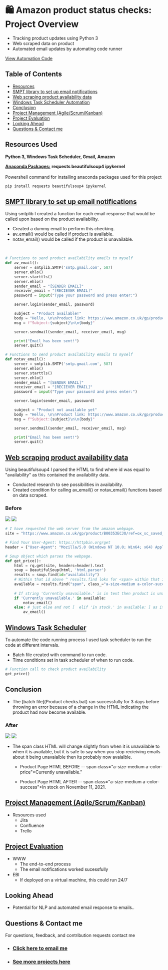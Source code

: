 # 🛍 Amazon product status checks: Project Overview 
* Tracking product updates using Python 3
* Web scraped data on product 
* Automated email updates by automating code runner

[View Automation Code](https://github.com/MattithyahuData/P3-Amazon-product-status-checks/blob/master/Code/P3%20Code.ipynb)

## Table of Contents 
*   [Resources](#resources)<br>
*   [SMPT library to set up email notifications](#emailsetup)<br>
*   [Web scraping product availability data](#webscrape)<br>
*   [Windows Task Scheduler Automation](#automation)<br>
*   [Conclusion](#conclusion)<br>
*   [Project Management (Agile/Scrum/Kanban)](#Prjmanage)<br>
*   [Project Evaluation](#PrjEval)<br>
*   [Looking Ahead](#Lookahead)<br>
*   [Questions & Contact me](#Questions)<br>


<a name="resources"></a>

## Resources Used
**Python 3, Windows Task Scheduler, Gmail, Amazon** 

[**Anaconda Packages:**](requirements.txt) **requests beautifulsoup4 ipykernel** <br><br>
Powershell command for installing anaconda packages used for this project  
```powershell
pip install requests beautifulsoup4 ipykernel
```

<a name="emailsetup"></a>

## [SMPT library to set up email notifications](Code/P3%20Code.ipynb)
Using smtplib I created a function for each email response that would be called upon based on the product availability.  
*   Created a dummy email to perform this checking. 
*   av_email() would be called if product is available. 
*   notav_email() would be called if the product is unavailable.
<br>

```python
# Functions to send product availability emails to myself 
def av_email():
    server = smtplib.SMTP('smtp.gmail.com', 587)
    server.ehlo()
    server.starttls()
    server.ehlo()
    sender_email = "[SENDER EMAIL]"
    receiver_email = "[RECIEVER EMAIL]"
    password = input("Type your password and press enter:")

    server.login(sender_email, password)

    subject = "Product available!"
    body = "Hello, \n\nProduct link: https://www.amazon.co.uk/gp/product/B00353ECJO/ref=ox_sc_saved_image_1?smid=&psc=1   \n\nBest,  \n\nSent from Python"
    msg = f"Subject:{subject}\n\n{body}"

    server.sendmail(sender_email, receiver_email, msg)

    print("Email has been sent!")
    server.quit()

# Functions to send product availability emails to myself 
def notav_email():
    server = smtplib.SMTP('smtp.gmail.com', 587)
    server.ehlo()
    server.starttls()
    server.ehlo()
    sender_email = "[SENDER EMAIL]"
    receiver_email = "[RECIEVER EMAIL]"
    password = input("Type your password and press enter:")

    server.login(sender_email, password)

    subject = "Product not available yet"
    body = "Hello, \n\nProduct link: https://www.amazon.co.uk/gp/product/B00353ECJO/ref=ox_sc_saved_image_1?smid=&psc=1   \n\nBest,  \n\nSent from Python"
    msg = f"Subject:{subject}\n\n{body}"

    server.sendmail(sender_email, receiver_email, msg)

    print("Email has been sent!")
    server.quit()
```

<a name="webscrape"></a>

## [Web scraping product availability data](Code/P3%20Code.ipynb)
Using beautifulsoup4 I parsed the HTML to find where id was equal to "availability" as this contained the availability data.  
*   Conducted research to see possibilities in availability.
*   Created condition for calling av_email() or notav_email() functions based on data scraped.
### Before
<img  src="images/Unavailable email.png">

<img  src="images/Product Before.png">

```python
# I have requested the web server from the amazon webpage.
site = "https://www.amazon.co.uk/gp/product/B00353ECJO/ref=ox_sc_saved_image_1?smid=&psc=1"

# Find Your User-Agent: https://httpbin.org/get
header = {"User-Agent": "Mozilla/5.0 (Windows NT 10.0; Win64; x64) AppleWebKit/537.36 (KHTML, like Gecko) Chrome/95.0.4638.69 Safari/537.36"}

# Soup object which parses the webpage. 
def get_price():
    html = rq.get(site, headers=header).text
    soup = BeautifulSoup(html, 'html.parser')
    results = soup.find(id="availability")
    # Within that id above ^ results.find loks for <span> within that id with particular class and get_text() to extract the text within
    available = results.find("span", class_="a-size-medium a-color-success").get_text() # find used instead of find_all becasue we are not looking for a list
    
    # If string 'Currently unavailable.' is in text then product is unavailable.
    if 'Currently unavailable.' in available:
        notav_email()
    else: # just else and not [  elif 'In stock.' in available: ] as it can also be only 10 remaining or 5 remaining etc  # See -> "Availability types.docx"
        av_email()
```

<a name="automation"></a>

## [Windows Task Scheduler](Automation/Code%20for%20bat%20file%20automation.py)
To automate the code running process I used task scheduler to run the code at different intervals.  
*   Batch file created with command to run code.
*   Time conditions set in task scheduler of when to run code. 

```python
# Function call to check product availability
get_price()
```

<a name="conclusion"></a>

## Conclusion
* The [batch file](Product checks.bat) ran successfully for 3 days before throwing an error because of a change in the HTML indicating the product had now become available.
### After
<img  src="images/Available email.png">

<img  src="images/Product After.png">

* The span class HTML will change slightly from when it is unavailable to when it is available, but it is safe to say when you stop recieiving emails about it being unavaialble then its probably now avaialble. 

    * Product Page HTML BEFORE -- span class="a-size-medium a-color-price">Currently unavailable."

    * Product Page HTML AFTER -- span class="a-size-medium a-color-success">In stock on November 11, 2021.

<a name="Prjmanage"></a> 

## [Project Management (Agile/Scrum/Kanban)](https://www.atlassian.com/software/jira)
* Resources used
    * Jira
    * Confluence
    * Trello 

<a name="PrjEval"></a> 

## [Project Evaluation]() 
*   WWW
    *   The end-to-end process
    *   The email notifications worked sucessfully 
*   EBI 
    *   If deployed on a virtual machine, this could run 24/7 
    

<a name="Lookahead"></a> 

## Looking Ahead
*   Potential for NLP and automated email response to emails.. 

<a name="Questions"></a> 

## Questions & Contact me 
For questions, feedback, and contribution requests contact me
* ### [Click here to email me](mailto:contactmattithyahu@gmail.com) 
* ### [See more projects here](https://mattithyahudata.github.io/)

